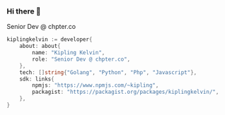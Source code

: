 ### Hi there 👋
<!-- About me -->
Senior Dev @ chpter.co
```go
kiplingkelvin := developer{
    about: about{
        name: "Kipling Kelvin",
        role: "Senior Dev @ chpter.co",
    },
    tech: []string{"Golang", "Python", "Php", "Javascript"},
    sdk: links{
        npmjs: "https://www.npmjs.com/~kipling",
        packagist: "https://packagist.org/packages/kiplingkelvin/",
    },
}

```